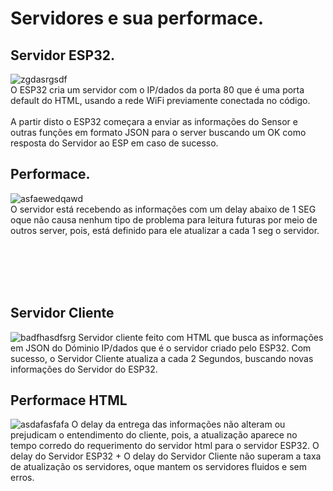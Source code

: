 # Servidores e sua performace.

##  Servidor ESP32.
![zgdasrgsdf](https://github.com/user-attachments/assets/3c186b10-8c93-400d-98e1-bb540c931d18)
<br>O ESP32 cria um servidor com o IP/dados da porta 80 que é uma porta default do HTML, usando a rede WiFi previamente conectada no código.<br>
<br>A partir disto o ESP32 começara a enviar as informações do Sensor e outras funções em formato JSON para o server buscando um OK como resposta do Servidor ao ESP em caso de sucesso.<br>

## Performace.
![asfaewedqawd](https://github.com/user-attachments/assets/34fb1c54-f8ab-4f09-ad7c-fa7142e677ad)
<br>O servidor está recebendo as informações com um delay abaixo de 1 SEG oque não causa nenhum tipo de problema para leitura futuras por meio de outros server, pois, está definido para ele atualizar a cada 1 seg o servidor.<br>

<br><br>
<br><br>
## Servidor Cliente

![badfhasdfsrg](https://github.com/user-attachments/assets/b0083713-319f-42b4-8b3e-49c6523a4644)
Servidor cliente feito com HTML que busca as informações em JSON do Dóminio IP/dados que é o servidor criado pelo ESP32.
Com sucesso, o Servidor Cliente atualiza a cada 2 Segundos, buscando novas informações do Servidor do ESP32.

## Performace HTML

![asdafasfafa](https://github.com/user-attachments/assets/35b179ed-5409-4fcd-9c78-f27d6dd1f396)
O delay da entrega das informações não alteram ou prejudicam o entendimento do cliente, pois, a atualização aparece no tempo corredo do requerimento do servidor html para o servidor ESP32.
O delay do Servidor ESP32 + O delay do Servidor Cliente não superam a taxa de atualização os servidores, oque mantem os servidores fluidos e sem erros.



